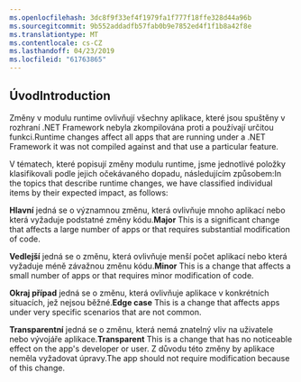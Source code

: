 ```yaml
---
ms.openlocfilehash: 3dc8f9f33ef4f1979fa1f777f18ffe328d44a96b
ms.sourcegitcommit: 9b552addadfb57fab0b9e7852ed4f1f1b8a42f8e
ms.translationtype: MT
ms.contentlocale: cs-CZ
ms.lasthandoff: 04/23/2019
ms.locfileid: "61763865"
---
```

## <a name="introduction"></a><span data-ttu-id="1d1a3-101">Úvod</span><span class="sxs-lookup"><span data-stu-id="1d1a3-101">Introduction</span></span>
<span data-ttu-id="1d1a3-102">Změny v modulu runtime ovlivňují všechny aplikace, které jsou spuštěny v rozhraní .NET Framework nebyla zkompilována proti a používají určitou funkci.</span><span class="sxs-lookup"><span data-stu-id="1d1a3-102">Runtime changes affect all apps that are running under a .NET Framework it was not compiled against and that use a particular feature.</span></span>

<span data-ttu-id="1d1a3-103">V tématech, které popisují změny modulu runtime, jsme jednotlivé položky klasifikovali podle jejich očekávaného dopadu, následujícím způsobem:</span><span class="sxs-lookup"><span data-stu-id="1d1a3-103">In the topics that describe runtime changes, we have classified individual items by their expected impact, as follows:</span></span>

<span data-ttu-id="1d1a3-104">**Hlavní** jedná se o významnou změnu, která ovlivňuje mnoho aplikací nebo která vyžaduje podstatné změny kódu.</span><span class="sxs-lookup"><span data-stu-id="1d1a3-104">**Major** This is a significant change that affects a large number of apps or that requires substantial modification of code.</span></span>

<span data-ttu-id="1d1a3-105">**Vedlejší** jedná se o změnu, která ovlivňuje menší počet aplikací nebo která vyžaduje méně závažnou změnu kódu.</span><span class="sxs-lookup"><span data-stu-id="1d1a3-105">**Minor** This is a change that affects a small number of apps or that requires minor modification of code.</span></span>

<span data-ttu-id="1d1a3-106">**Okraj případ** jedná se o změnu, která ovlivňuje aplikace v konkrétních situacích, jež nejsou běžné.</span><span class="sxs-lookup"><span data-stu-id="1d1a3-106">**Edge case** This is a change that affects apps under very specific scenarios that are not common.</span></span>

<span data-ttu-id="1d1a3-107">**Transparentní** jedná se o změnu, která nemá znatelný vliv na uživatele nebo vývojáře aplikace.</span><span class="sxs-lookup"><span data-stu-id="1d1a3-107">**Transparent** This is a change that has no noticeable effect on the app's developer or user.</span></span> <span data-ttu-id="1d1a3-108">Z důvodu této změny by aplikace neměla vyžadovat úpravy.</span><span class="sxs-lookup"><span data-stu-id="1d1a3-108">The app should not require modification because of this change.</span></span>
